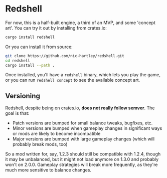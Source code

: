# Redshell

For now, this is a half-built engine, a third of an MVP, and some 'concept art'.
You can try it out by installing from crates.io:

```sh
cargo install redshell
```

Or you can install it from source:

```sh
git clone https://github.com/nic-hartley/redshell.git
cd redshell
cargo install --path .
```

Once installed, you'll have a `redshell` binary, which lets you play the game, or you can run `redshell concept` to see the available concept art.

## Versioning

Redshell, despite being on crates.io, **does not really follow semver**.
The goal is that:

- Patch versions are bumped for small balance tweaks, bugfixes, etc.
- Minor versions are bumped when gameplay changes in significant ways or mods are likely to become incompatible
- Major versions are bumped with large gameplay changes (which will probably break mods, too)

So a mod written for, say, 1.2.3 should still be compatible with 1.2.4, though it may be unbalanced, but it might not load anymore on 1.3.0 and probably won't on 2.0.0.
Gameplay strategies will break more frequently, as they're much more sensitive to balance changes.
